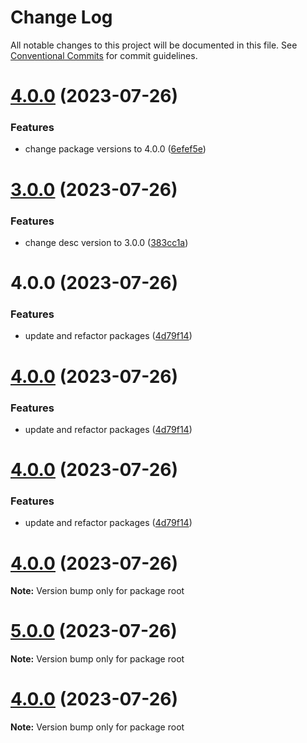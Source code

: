 # Change Log

All notable changes to this project will be documented in this file.
See [Conventional Commits](https://conventionalcommits.org) for commit guidelines.

# [4.0.0](https://github.com/bduaart/monorepo-js/compare/v3.0.0...v4.0.0) (2023-07-26)


### Features

* change package versions to 4.0.0 ([6efef5e](https://github.com/bduaart/monorepo-js/commit/6efef5eb1d15d0ac47ae9c3ddaf890ff0162bd7f))





# [3.0.0](https://github.com/bduaart/monorepo-js/compare/v5.0.0...v3.0.0) (2023-07-26)

### Features

- change desc version to 3.0.0 ([383cc1a](https://github.com/bduaart/monorepo-js/commit/383cc1a81ab1aeeaa1df0a0f6378939d23c5ecbf))

# 4.0.0 (2023-07-26)

### Features

- update and refactor packages ([4d79f14](https://github.com/bduaart/monorepo-js/commit/4d79f1493e0610a609833ad1f69fc215adca7fa1))

# [4.0.0](https://github.com/bduaart/monorepo-js/compare/v5.0.0...v4.0.0) (2023-07-26)

### Features

- update and refactor packages ([4d79f14](https://github.com/bduaart/monorepo-js/commit/4d79f1493e0610a609833ad1f69fc215adca7fa1))

# [4.0.0](https://github.com/bduaart/monorepo-js/compare/v2.0.1...v4.0.0) (2023-07-26)

### Features

- update and refactor packages ([4d79f14](https://github.com/bduaart/monorepo-js/commit/4d79f1493e0610a609833ad1f69fc215adca7fa1))

# [4.0.0](https://github.com/bduaart/monorepo-js/compare/v2.0.1...v4.0.0) (2023-07-26)

**Note:** Version bump only for package root

# [5.0.0](https://github.com/bduaart/monorepo-js/compare/v2.0.0...v5.0.0) (2023-07-26)

**Note:** Version bump only for package root

# [4.0.0](https://github.com/bduaart/monorepo-js/compare/v2.0.0...v4.0.0) (2023-07-26)

**Note:** Version bump only for package root
